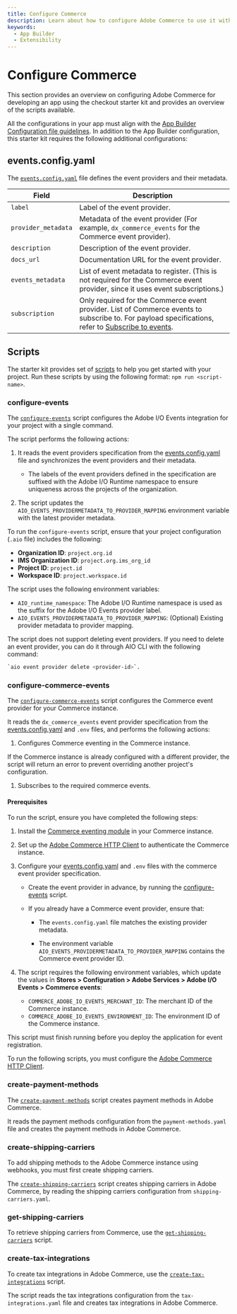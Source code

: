```yaml
---
title: Configure Commerce
description: Learn about how to configure Adobe Commerce to use it with the checkout starter kit.
keywords:
  - App Builder
  - Extensibility
---
```


# Configure Commerce

This section provides an overview on configuring Adobe Commerce for developing an app using the checkout starter kit and provides an overview of the scripts available.

All the configurations in your app must align with the [App Builder Configuration file guidelines](https://developer.adobe.com/app-builder/docs/guides/configuration/). In addition to the App Builder configuration, this starter kit requires the following additional configurations:

## events.config.yaml

The [`events.config.yaml`](https://github.com/adobe/commerce-checkout-starter-kit/blob/main/events.config.yaml) file defines the event providers and their metadata.

| Field             | Description|
| ----------------- | ---------------------------------------------------------------------------------------------------------------------------------------------------------------------------------------------------------------------------- |
| `label`             | Label of the event provider.|
| `provider_metadata` | Metadata of the event provider (For example, `dx_commerce_events` for the Commerce event provider).|
| `description`       | Description of the event provider.|
| `docs_url`          | Documentation URL for the event provider.|
| `events_metadata`   | List of event metadata to register. (This is not required for the Commerce event provider, since it uses event subscriptions.)|
| `subscription`      | Only required for the Commerce event provider. List of Commerce events to subscribe to. For payload specifications, refer to [Subscribe to events](../../events/api.md#subscribe-to-events).|

## Scripts

The starter kit provides set of [scripts](https://github.com/adobe/commerce-checkout-starter-kit/tree/main/scripts) to help you get started with your project. Run these scripts by using the following format: `npm run <script-name>`.

### configure-events

The [`configure-events`](https://github.com/adobe/commerce-checkout-starter-kit/blob/main/scripts/configure-events.js) script configures the Adobe I/O Events integration for your project with a single command.

The script performs the following actions:

1. It reads the event providers specification from the [events.config.yaml](#eventsconfigyaml) file and synchronizes the event providers and their metadata.

   - The labels of the event providers defined in the specification are suffixed with the Adobe I/O Runtime namespace to ensure uniqueness across the projects of the organization.

1. The script updates the `AIO_EVENTS_PROVIDERMETADATA_TO_PROVIDER_MAPPING` environment variable with the latest provider metadata.

To run the `configure-events` script, ensure that your project configuration (`.aio` file) includes the following:

- **Organization ID**: `project.org.id`
- **IMS Organization ID**: `project.org.ims_org_id`
- **Project ID**: `project.id`
- **Workspace ID**: `project.workspace.id`

The script uses the following environment variables:

- `AIO_runtime_namespace`: The Adobe I/O Runtime namespace is used as the suffix for the Adobe I/O Events provider label.
- `AIO_EVENTS_PROVIDERMETADATA_TO_PROVIDER_MAPPING`: (Optional) Existing provider metadata to provider mapping.

The script does not support deleting event providers. If you need to delete an event provider, you can do
it through AIO CLI with the following command:

```bash
`aio event provider delete <provider-id>`.
```

### configure-commerce-events

The [`configure-commerce-events`](https://github.com/adobe/commerce-checkout-starter-kit/blob/main/scripts/configure-commerce-events.js) script configures the Commerce event provider for your Commerce instance.

It reads the `dx_commerce_events` event provider specification from the [events.config.yaml](#eventsconfigyaml) and `.env` files, and performs the following actions:

1. Configures Commerce eventing in the Commerce instance.

  If the Commerce instance is already configured with a different provider, the script will return an error to prevent overriding another project's configuration.

1. Subscribes to the required commerce events.

#### Prerequisites

To run the script, ensure you have completed the following steps:

1. Install the [Commerce eventing module](./getting-started.md) in your Commerce instance.

1. Set up the [Adobe Commerce HTTP Client](./connect.md#connect-to-adobe-commerce) to authenticate the Commerce instance.

1. Configure your [events.config.yaml](#eventsconfigyaml) and `.env` files with the commerce event provider specification.

   - Create the event provider in advance, by running the [configure-events](#configure-events) script.

   - If you already have a Commerce event provider, ensure that:

     - The `events.config.yaml` file matches the existing provider metadata.

     - The environment variable `AIO_EVENTS_PROVIDERMETADATA_TO_PROVIDER_MAPPING` contains the Commerce event provider ID.

1. The script requires the following environment variables, which update the values in **Stores > Configuration > Adobe Services > Adobe I/O Events > Commerce events**:

   - `COMMERCE_ADOBE_IO_EVENTS_MERCHANT_ID`: The merchant ID of the Commerce instance.
   - `COMMERCE_ADOBE_IO_EVENTS_ENVIRONMENT_ID`: The environment ID of the Commerce instance.

This script must finish running before you deploy the application for event registration.

<InlineAlert variant="info" slots="text"/>

To run the following scripts, you must configure the [Adobe Commerce HTTP Client](./connect.md#connect-to-adobe-commerce).

### create-payment-methods

The [`create-payment-methods`](https://github.com/adobe/commerce-checkout-starter-kit/blob/main/scripts/create-payment-methods.js) script creates payment methods in Adobe Commerce.

It reads the payment methods configuration from the `payment-methods.yaml` file and creates the payment methods in Adobe Commerce.

### create-shipping-carriers

To add shipping methods to the Adobe Commerce instance using webhooks, you must first create shipping carriers.

The [`create-shipping-carriers`](https://github.com/adobe/commerce-checkout-starter-kit/blob/main/scripts/create-shipping-carriers.js) script creates shipping carriers in Adobe Commerce, by reading the shipping carriers configuration from `shipping-carriers.yaml`.

### get-shipping-carriers

To retrieve shipping carriers from Commerce, use the [`get-shipping-carriers`](https://github.com/adobe/commerce-checkout-starter-kit/blob/main/scripts/get-shipping-carriers.js) script.

### create-tax-integrations

To create tax integrations in Adobe Commerce, use the [`create-tax-integrations`](https://github.com/adobe/commerce-checkout-starter-kit/blob/main/scripts/create-tax-integrations.js) script.

The script reads the tax integrations configuration from the `tax-integrations.yaml` file and creates tax integrations in Adobe Commerce.